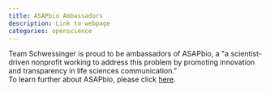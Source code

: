```yaml
---
title: ASAPbio Ambassadors
description: Link to webpage
categories: openscience
---
```


Team Schwessinger is proud to be ambassadors of ASAPbio, a "a scientist-driven nonprofit working to address this problem by promoting innovation and transparency in life sciences communication."  
To learn further about ASAPbio, please click [here](https://asapbio.org/about-us).
